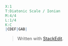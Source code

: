 
```abc
X:1
T:Diatonic Scale / Ionian
M:4/4
L:1/4
K:C
|CDEF|GAB|
```

> Written with [StackEdit](https://stackedit.io/).
<!--stackedit_data:
eyJoaXN0b3J5IjpbLTE4ODIyMDgwNDksLTE2OTA0OTc5ODAsLT
E0NDcxOTk1OTMsNzMwOTk4MTE2XX0=
-->